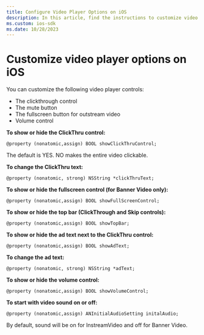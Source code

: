 ```yaml
---
title: Configure Video Player Options on iOS
description: In this article, find the instructions to customize video player controls on iOS SDK.
ms.custom: ios-sdk
ms.date: 10/28/2023
---
```


# Customize video player options on iOS

You can customize the following video player controls:

- The clickthrough control
- The mute button
- The fullscreen button for outstream video
- Volume control

**To show or hide the ClickThru control:**

```
@property (nonatomic,assign) BOOL showClickThruControl;
```

The default is YES. NO makes the entire video clickable.

**To change the ClickThru text:**

```
@property (nonatomic, strong) NSString *clickThruText;
```

**To show or hide the fullscreen control (for Banner Video only):**

```
@property (nonatomic,assign) BOOL showFullScreenControl;
```

**To show or hide the top bar (ClickThrough and Skip controls):**

```
@property (nonatomic,assign) BOOL showTopBar;
```

**To show or hide the ad text next to the ClickThru control:**

```
@property (nonatomic,assign) BOOL showAdText;
```

**To change the ad text:**

```
@property (nonatomic, strong) NSString *adText;
```

**To show or hide the volume control:**

```
@property (nonatomic,assign) BOOL showVolumeControl;
```

**To start with video sound on or off:**

```
@property (nonatomic,assign) ANInitialAudioSetting initalAudio;
```

By default, sound will be on for InstreamVideo and off for Banner Video.
